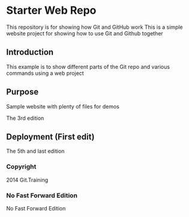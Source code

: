 # Starter Web Repo

This repository is for showing how Git and GitHub work
This is a simple website project for showing how to use Git and Github together

## Introduction

This example is to show different parts of the Git repo and various commands using a web project
## Purpose

Sample website with plenty of files for demos

The 3rd edition

## Deployment (First edit)

The 5th and last edition

### Copyright
2014 Git.Training

### No Fast Forward Edition
No Fast Forward Edition
